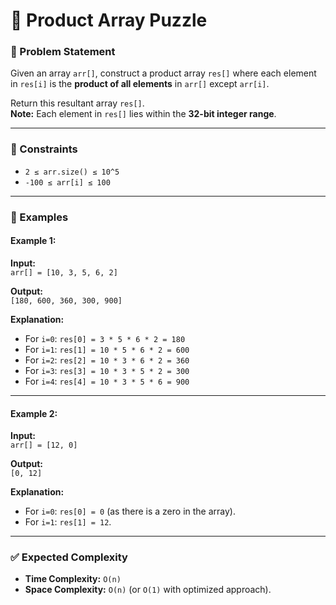 # 🔄 Product Array Puzzle

### 📝 Problem Statement

Given an array `arr[]`, construct a product array `res[]` where each element in `res[i]` is the **product of all elements** in `arr[]` except `arr[i]`.

Return this resultant array `res[]`.  
**Note:** Each element in `res[]` lies within the **32-bit integer range**.

---

### 🔑 Constraints

- `2 ≤ arr.size() ≤ 10^5`
- `-100 ≤ arr[i] ≤ 100`

---

### 🧩 Examples

#### Example 1:

**Input:**  
`arr[] = [10, 3, 5, 6, 2]`

**Output:**  
`[180, 600, 360, 300, 900]`

**Explanation:**

- For `i=0`: `res[0] = 3 * 5 * 6 * 2 = 180`
- For `i=1`: `res[1] = 10 * 5 * 6 * 2 = 600`
- For `i=2`: `res[2] = 10 * 3 * 6 * 2 = 360`
- For `i=3`: `res[3] = 10 * 3 * 5 * 2 = 300`
- For `i=4`: `res[4] = 10 * 3 * 5 * 6 = 900`

---

#### Example 2:

**Input:**  
`arr[] = [12, 0]`

**Output:**  
`[0, 12]`

**Explanation:**

- For `i=0`: `res[0] = 0` (as there is a zero in the array).
- For `i=1`: `res[1] = 12`.

---

### ✅ Expected Complexity

- **Time Complexity:** `O(n)`
- **Space Complexity:** `O(n)` (or `O(1)` with optimized approach).
